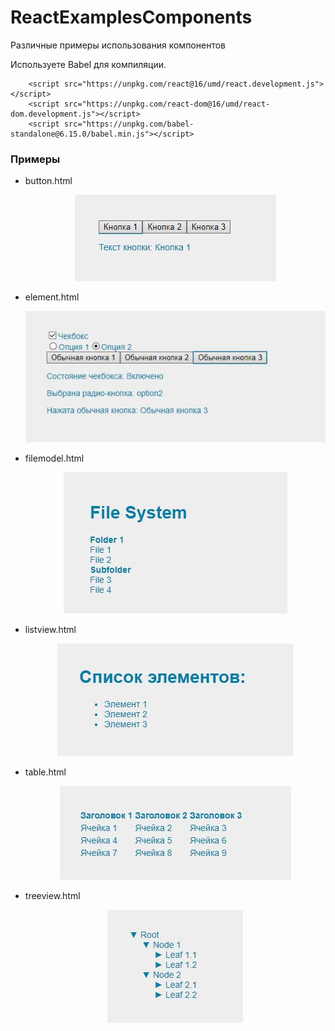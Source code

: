 # ReactExamplesComponents
Различные примеры использования компонентов

Используете Babel для компиляции.


```script
    <script src="https://unpkg.com/react@16/umd/react.development.js"></script>
    <script src="https://unpkg.com/react-dom@16/umd/react-dom.development.js"></script>
    <script src="https://unpkg.com/babel-standalone@6.15.0/babel.min.js"></script>
```
### Примеры

- button.html

    <p align="center"><img src="./img/button.jpg" alt="button"/></p>

- element.html

	<p align="center"><img src="./img/element.jpg" alt="element"/></p>

- filemodel.html

	<p align="center"><img src="./img/filemodel.jpg" alt="filemodel"/></p>

- listview.html

	<p align="center"><img src="./img/listview.jpg" alt="listview"/></p>

- table.html

	<p align="center"><img src="./img/table.jpg" alt="table"/></p>

- treeview.html

	<p align="center"><img src="./img/treeview.jpg" alt="treeview"/></p>